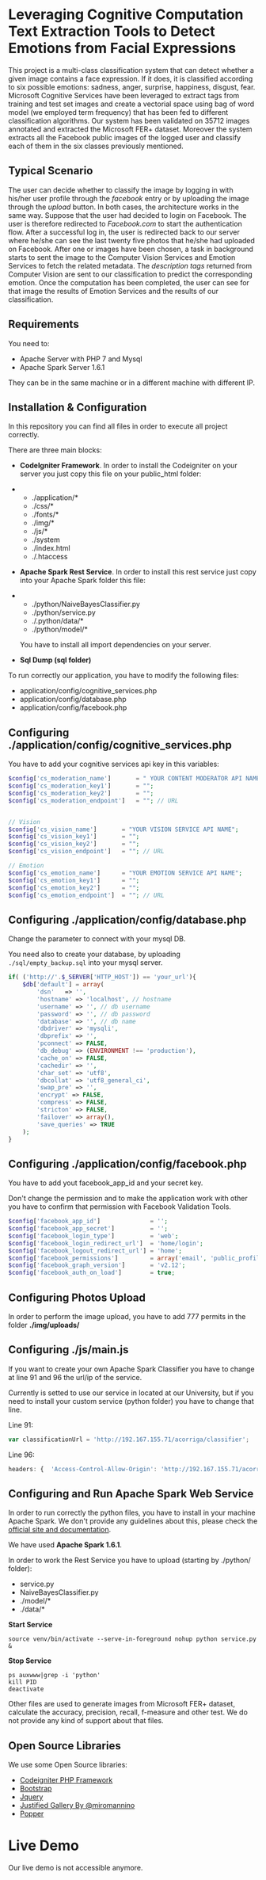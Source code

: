 # Leveraging Cognitive Computation Text Extraction Tools to Detect Emotions from Facial Expressions

This project is a multi-class classification system that can detect whether a given image contains a face expression.  If it does, it is classified according to six possible emotions: sadness, anger, surprise, happiness, disgust, fear. 
Microsoft Cognitive Services have been leveraged to extract tags from training and test set images and create a vectorial space using bag of word model (we employed term frequency) that has been fed to different classification algorithms. 
Our system has been validated on 35712 images annotated and extracted the Microsoft FER+ dataset.
Moreover the system extracts all the Facebook public images of the logged user and classify each of them in the six classes previously mentioned.


## Typical Scenario

The user can decide whether to classify the image by logging in with his/her user profile through the *facebook* entry  or by uploading the image through the *upload* button. In both cases, the architecture works in the same way.
Suppose that the user had decided to login on Facebook. The user is therefore redirected to *Facebook.com* to start  the authentication flow. After a successful log in, the user is redirected back to our server where he/she can see the last twenty five photos that he/she had uploaded on Facebook. After one or images have been chosen, a task in background starts to sent the image to the Computer Vision Services and Emotion Services to fetch the related metadata. 
The *description tags* returned from Computer Vision are sent to our classification to predict the corresponding emotion.
Once the computation has been completed, the user can see for that image the results of Emotion Services and the results of our classification.

## Requirements

You need to: 

- Apache Server with PHP 7 and Mysql
- Apache Spark Server 1.6.1 

They can be in the same machine or in a different machine with different IP. 

## Installation & Configuration


In this repository you can find all files in order to execute all project correctly. 

There are three main blocks: 

- **CodeIgniter Framework**. In order to install the Codeigniter on your server you just copy this file on your public_html folder: 

- - ./application/*
  - ./css/*
  - ./fonts/*
  - ./img/*
  - ./js/*
  - ./system
  - ./index.html
  - ./.htaccess

- **Apache Spark Rest Service**. In order to install this rest service just copy into your Apache Spark folder this file: 

- - ./python/NaiveBayesClassifier.py
  - ./python/service.py
  - ./.python/data/*
  - ./python/model/*

  You have to install all import dependencies on your server. 

- **Sql Dump (sql folder)**

To run correctly our  application, you have to modify the following files:

* application/config/cognitive_services.php
* application/config/database.php
* application/config/facebook.php


Configuring ./application/config/cognitive_services.php
--
You have to add your cognitive services api key in this variables: 
```php
$config['cs_moderation_name']		= " YOUR CONTENT MODERATOR API NAME";
$config['cs_moderation_key1']		= "";
$config['cs_moderation_key2']		= "";
$config['cs_moderation_endpoint'] 	= ""; // URL


// Vision 
$config['cs_vision_name']		= "YOUR VISION SERVICE API NAME";
$config['cs_vision_key1'] 		= "";
$config['cs_vision_key2'] 		= "";
$config['cs_vision_endpoint'] 	= ""; // URL

// Emotion 
$config['cs_emotion_name']		= "YOUR EMOTION SERVICE API NAME";
$config['cs_emotion_key1'] 		= "";
$config['cs_emotion_key2'] 		= "";
$config['cs_emotion_endpoint'] 	= ""; // URL
```
Configuring ./application/config/database.php
--

Change the parameter to connect with your mysql DB. 

You need also to create your database, by uploading  `./sql/empty_backup.sql` into your mysql server.



```php
if( ('http://'.$_SERVER['HTTP_HOST']) == 'your_url'){
	$db['default'] = array(
		'dsn'	=> '',
		'hostname' => 'localhost', // hostname
		'username' => '', // db username
		'password' => '', // db password
		'database' => '', // db name
		'dbdriver' => 'mysqli',
		'dbprefix' => '',
		'pconnect' => FALSE,
		'db_debug' => (ENVIRONMENT !== 'production'),
		'cache_on' => FALSE,
		'cachedir' => '',
		'char_set' => 'utf8',
		'dbcollat' => 'utf8_general_ci',
		'swap_pre' => '',
		'encrypt' => FALSE,
		'compress' => FALSE,
		'stricton' => FALSE,
		'failover' => array(),
		'save_queries' => TRUE
	);
}
```
Configuring ./application/config/facebook.php
--
You have to add yout facebook_app_id and your secret key. 

Don't change the permission and to make the application work with other you have to confirm that permission with Facebook Validation Tools. 

```php
$config['facebook_app_id']              = '';
$config['facebook_app_secret']          = '';
$config['facebook_login_type']          = 'web';
$config['facebook_login_redirect_url']  = 'home/login'; 
$config['facebook_logout_redirect_url'] = 'home';
$config['facebook_permissions']         = array('email', 'public_profile', 'user_photos', 'user_managed_groups');
$config['facebook_graph_version']       = 'v2.12';
$config['facebook_auth_on_load']        = true;
```

Configuring Photos Upload
-- 

In order to perform the image upload, you have to add 777 permits in the folder **./img/uploads/**

Configuring ./js/main.js
--
If you want to create your own Apache Spark Classifier you have to change at line 91 and 96 the url/ip of the service. 

Currently is setted to use our service in located at our University, but if you need to install your custom service (python folder) you have to change that line. 

Line 91:

```javascript
var classificationUrl = 'http://192.167.155.71/acorriga/classifier';
```
Line 96:

```javascript
headers: {  'Access-Control-Allow-Origin': 'http://192.167.155.71/acorriga/classifier' }
```




Configuring and Run Apache Spark Web Service
--

In order to run correctly the python files, you have to install in your machine Apache Spark. We don't provide any guidelines about this, please check the [official site and documentation](https://spark.apache.org/). 

We have used **Apache Spark 1.6.1**.

In order to work the Rest Service you have to upload (starting by ./python/ folder): 

- service.py
- NaiveBayesClassifier.py 
- ./model/*
- ./data/* 

**Start Service** 

```shell
source venv/bin/activate --serve-in-foreground nohup python service.py &
```

**Stop Service**
```shell
ps auxwww|grep -i 'python' 
kill PID
deactivate
```

Other files are used to generate images from  Microsoft FER+ dataset, calculate the  accuracy, precision, recall, f-measure and other test. We do not provide any kind of support about that files. 



## Open Source Libraries 

We use some Open Source libraries: 

- [Codeigniter PHP Framework](https://codeigniter.com/)
- [Bootstrap](http://getbootstrap.com/) 
- [Jquery](https://jquery.com/) 
- [Justified Gallery By @miromannino](https://github.com/miromannino/Justified-Gallery) 
- [Popper](https://popper.js.org/)



# Live Demo

Our live demo is not accessible anymore.
